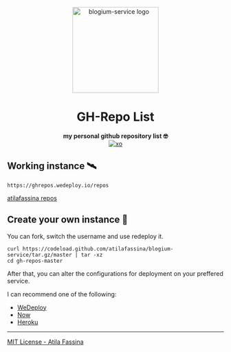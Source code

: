 <div align="center">
<img width="200" src="blogium-service.png" alt="blogium-service logo" />
<h1>GH-Repo List</h1>
<div>
<b>my personal github repository list 🤓</b>
</div>
<a href="https://github.com/sindresorhus/xo"><img src="https://img.shields.io/badge/code_style-XO-5ed9c7.svg" alt="xo" /></a>
</div>

## Working instance 🛰

```
https://ghrepos.wedeploy.io/repos
```
[atilafassina repos](https://ghrepos.wedeploy.io/repos)

## Create your own instance 🚀

You can fork, switch the username and use redeploy it.

```
curl https://codeload.github.com/atilafassina/blogium-service/tar.gz/master | tar -xz
cd gh-repos-master
```

After that, you can alter the configurations for deployment on your preffered service.

I can recommend one of the following:
- [WeDeploy](https://wedeploy.com/)
- [Now](https://zeit.co/now)
- [Heroku](https://www.heroku.com/)

---

[MIT License - Atila Fassina](https://atilafassina.mit-license.org/)
